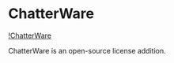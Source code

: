 # ChatterWare

[!ChatterWare](https://img.shields.io/badge/ChatterWare-%E2%9C%93-%2385ff95)

ChatterWare is an open-source license addition.
